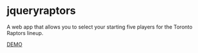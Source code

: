 jqueryraptors
=============

A web app that allows you to select your starting five players for the Toronto Raptors lineup.

<a href="http://jsfiddle.net/bobbywhang/hbh0chds/">DEMO</a>
